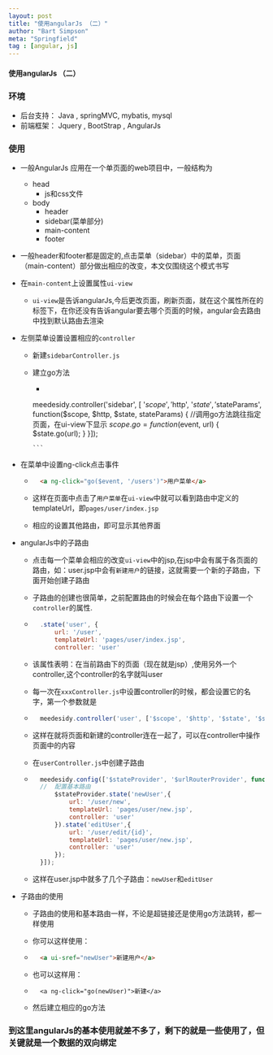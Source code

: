 ```yaml
---
layout: post
title: "使用angularJs （二）"
author: "Bart Simpson"
meta: "Springfield"
tag : [angular, js]
---
```


#### 使用angularJs （二）
### 环境
- 后台支持： Java , springMVC, mybatis, mysql
- 前端框架： Jquery , BootStrap , AngularJs

### 使用
* 一般AngularJs 应用在一个单页面的web项目中，一般结构为
	* head
		* js和css文件
	* body
		* header
		* sidebar(菜单部分)
		* main-content
		* footer
* 一般header和footer都是固定的,点击菜单（sidebar）中的菜单，页面（main-content）部分做出相应的改变，本文仅围绕这个模式书写
* 在`main-content`上设置属性`ui-view`
	* `ui-view`是告诉angularJs,今后更改页面，刷新页面，就在这个属性所在的标签下，在你还没有告诉angular要去哪个页面的时候，angular会去路由中找到默认路由去渲染
* 左侧菜单设置设置相应的`controller`
	* 新建`sidebarController.js`
	* 建立go方法
		* ```javascript
         meedesidy.controller('sidebar', [ '$scope', '$http', '$state', '$stateParams', function($scope, $http, $state, stateParams) {
                 //调用go方法跳往指定页面，在ui-view下显示
                 $scope.go = function($event, url) {
                     $state.go(url);
                 }
         }]);

          ```

* 在菜单中设置ng-click点击事件
	* ```html
        <a ng-click="go($event, '/users')">用户菜单</a>

      ```

	* 这样在页面中点击了`用户菜单`在`ui-view`中就可以看到路由中定义的templateUrl，即`pages/user/index.jsp`

	* 相应的设置其他路由，即可显示其他界面

* angularJs中的子路由
	* 点击每一个菜单会相应的改变`ui-view`中的jsp,在jsp中会有属于各页面的路由，如：user.jsp中会有`新建用户`的链接，这就需要一个新的子路由，下面开始创建子路由
	* 子路由的创建也很简单，之前配置路由的时候会在每个路由下设置一个`controller`的属性.
	* ```javascript
		.state('user', {
			url: '/user',
			templateUrl: 'pages/user/index.jsp',
			controller: 'user'
	  ```
	* 该属性表明：在当前路由下的页面（现在就是jsp）,使用另外一个controller,这个controller的名字就叫user
	* 每一次在`xxxController.js`中设置controller的时候，都会设置它的名字，第一个参数就是
	* ```javascript
		meedesidy.controller('user', ['$scope', '$http', '$state', '$stateParams', function($scope, $http, $state, $stateParams) {
	  ```
	* 这样在就将页面和新建的controller连在一起了，可以在controller中操作页面中的内容

	* 在`userController.js`中创建子路由
	* ```javascript
		meedesidy.config(['$stateProvider', '$urlRouterProvider', function($stateProvider, $urlRouterProvider) {
		//	配置基本路由
			$stateProvider.state('newUser',{
				url: '/user/new',
				templateUrl: 'pages/user/new.jsp',
				controller: 'user'
			}).state('editUser',{
				url: '/user/edit/{id}',
				templateUrl: 'pages/user/new.jsp',
				controller: 'user'
			});
		}]);
	  ```
	* 这样在user.jsp中就多了几个子路由：`newUser`和`editUser`

* 子路由的使用
	* 子路由的使用和基本路由一样，不论是超链接还是使用go方法跳转，都一样使用
	* 你可以这样使用：

	* ```html
		<a ui-sref="newUser">新建用户</a>
	  ```
	* 也可以这样用：
	* ```
		<a ng-click="go(newUser)">新建</a>
	  ```
	* 然后建立相应的go方法

### 到这里angularJs的基本使用就差不多了，剩下的就是一些使用了，但关键就是一个数据的双向绑定


